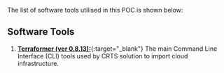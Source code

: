 The list of software tools utilised in this POC is shown below:

## Software Tools

1. [**Terraformer (ver 0.8.13):**](https://github.com/GoogleCloudPlatform/terraformer){:target="_blank"} The main Command Line Interface (CLI) tools used by CRTS solution to import cloud infrastructure. 
